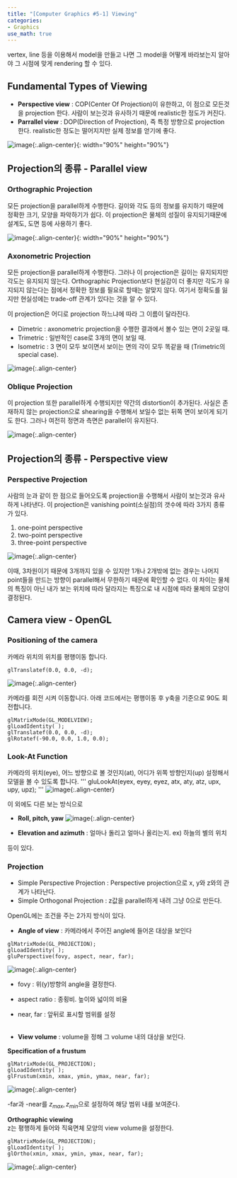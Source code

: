 ```yaml
---
title: "[Computer Graphics #5-1] Viewing"
categories:
- Graphics
use_math: true
---
```


vertex, line 등을 이용해서 model을 만들고 나면 그 model을 어떻게 바라보는지 알아야 그 시점에 맞게 rendering 할 수 있다.

## Fundamental Types of Viewing
- **Perspective view** : COP(Center Of Projection)이 유한하고, 이 점으로 모든것을 projection 한다. 사람이 보는것과 유사하기 때문에 realistic한 정도가 커진다.
- **Parrallel view** : DOP(Direction of Projection), 즉 특정 방향으로 projection 한다. realistic한 정도는 떨어지지만 실제 정보를 얻기에 좋다.

![image](https://user-images.githubusercontent.com/79836443/116818776-03b54980-aba8-11eb-84b4-f73f74fb001e.png){:.align-center}{: width="90%" height="90%"}

## Projection의 종류 - Parallel view
### Orthographic Projection
모든 projection을 parallel하게 수행한다. 길이와 각도 등의 정보를 유지하기 때문에 정확한 크기, 모양을 파악하기가 쉽다. 이 projection은 물체의 성질이 유지되기때문에 설계도, 도면 등에 사용하기 좋다. 

![image](https://user-images.githubusercontent.com/79836443/116819020-2dbb3b80-aba9-11eb-968b-1e6b836fec92.png){:.align-center}{: width="90%" height="90%"}

### Axonometric Projection
모든 projection을 parallel하게 수행한다. 그러나 이 projection은 길이는 유지되지만 각도는 유지되지 않는다. Orthographic Projection보다 현실감이 더 좋지만 각도가 유지되지 않는다는 점에서 정확한 정보를 필요로 할때는 알맞지 않다. 여기서 정확도를 잃지만 현실성에는 trade-off 관계가 있다는 것을 알 수 있다. 

이 projection은 어디로 projection 하느냐에 따라 그 이름이 달라진다. 
- Dimetric : axonometric projection을 수행한 결과에서 볼수 있는 면이 2곳일 때.
- Trimetric : 일반적인 case로 3개의 면이 보일 때.
- Isometric : 3 면이 모두 보이면서 보이는 면의 각이 모두 똑같을 때 (Trimetric의 special case).

![image](https://user-images.githubusercontent.com/79836443/116819250-3d874f80-abaa-11eb-8747-672064acc0b0.png){:.align-center}

### Oblique Projection
이 projection 또한 parallel하게 수행되지만 약간의 distortion이 추가된다. 사실은 존재하지 않는 projection으로 shearing을 수행해서 보일수 없는 뒤쪽 면이 보이게 되기도 한다. 그러나 여전히 정면과 측면은 parallel이 유지된다.

![image](https://user-images.githubusercontent.com/79836443/116819422-05ccd780-abab-11eb-911f-a4be6dbe8da6.png){:.align-center}


## Projection의 종류 - Perspective view
### Perspective Projection
사람의 눈과 같이 한 점으로 들어오도록 projection을 수행해서 사람이 보는것과 유사하게 나타낸다. 이 projection은 vanishing point(소실점)의 갯수에 따라 3가지 종류가 있다.
1. one-point perspective
2. two-point perspective
3. three-point perspective

![image](https://user-images.githubusercontent.com/79836443/116819717-2fd2c980-abac-11eb-8c96-cf477efdc141.png){:.align-center}

이때, 3차원이기 때문에 3개까지 있을 수 있지만 1개나 2개밖에 없는 경우는 나머지 point들을 만드는 방향이 parallel해서 무한하기 때문에 확인할 수 없다. 이 차이는 물체의 특징이 아닌 내가 보는 위치에 따라 달라지는 특징으로  내 시점에 따라 물체의 모양이 결정된다.

## Camera view - OpenGL
### Positioning of the camera
카메라 위치의 위치를 평행이동 합니다. 
```
glTranslatef(0.0, 0.0, -d);
```
![image](https://user-images.githubusercontent.com/79836443/117022489-40617c00-ad33-11eb-8dd0-05ac9922cc2a.png){:.align-center}

카메라를 회전 시켜 이동합니다. 아래 코드에서는 평행이동 후 y축을 기준으로 90도 회전합니다.
```
glMatrixMode(GL_MODELVIEW); 
glLoadIdentity( ); 
glTranslatef(0.0, 0.0, -d);
glRotatef(-90.0, 0.0, 1.0, 0.0);
```

### Look-At Function
카메라의 위치(eye), 어느 방향으로 볼 것인지(at), 어디가 위쪽 방향인지(up) 설정해서 모델을 볼 수 있도록 합니다.
'''
gluLookAt(eyex, eyey, eyez, atx, aty, atz, upx, upy, upz);
'''
![image](https://user-images.githubusercontent.com/79836443/117023047-b534b600-ad33-11eb-96bb-282c301b3c4e.png){:.align-center}

이 외에도 다른 보는 방식으로
- **Roll, pitch, yaw**
![image](https://user-images.githubusercontent.com/79836443/117023983-8ec34a80-ad34-11eb-8fe0-f00d2af5d04d.png){:.align-center}

- **Elevation and azimuth** : 얼마나 돌리고 얼마나 올리는지. ex) 하늘의 별의 위치

등이 있다.

### Projection
- Simple Perspective Projection : Perspective projection으로 x, y와 z와의 관계가 나타난다. 
- Simple Orthogonal Projection : z값을 parallel하게 내려 그냥 0으로 만든다.

OpenGL에는 조건을 주는 2가지 방식이 있다.

- **Angle of view** : 카메라에서 주어진 angle에 들어온 대상을 보인다
```
glMatrixMode(GL_PROJECTION); 
glLoadIdentity( );
gluPerspective(fovy, aspect, near, far);
```
![image](https://user-images.githubusercontent.com/79836443/117026299-a0a5ed00-ad36-11eb-9e22-7eaca4ca0832.png){:.align-center}

  - fovy : 위(y)방향의 angle을 결정한다.
  - aspect ratio : 종횡비. 높이와 넓이의 비율
  - near, far : 앞뒤로 표시할 범위를 설정
<br><br>

- **View volume** : volume을 정해 그 volume 내의 대상을 보인다.

**Specification of a frustum**
```
glMatrixMode(GL_PROJECTION); 
glLoadIdentity( );
glFrustum(xmin, xmax, ymin, ymax, near, far);
```
![image](https://user-images.githubusercontent.com/79836443/117025681-152c5c00-ad36-11eb-8c31-21f5a0711542.png){:.align-center}

-far과 -near를 $z_{max}, z_{min}$으로 설정하여 해당 범위 내를 보여준다.

**Orthographic viewing**  
z는 평행하게 들어와 직육면체 모양의 view volume을 설정한다.
```
glMatrixMode(GL_PROJECTION); 
glLoadIdentity( );
glOrtho(xmin, xmax, ymin, ymax, near, far);
```
![image](https://user-images.githubusercontent.com/79836443/117025942-4dcc3580-ad36-11eb-8699-712dadb6a2e0.png){:.align-center}
